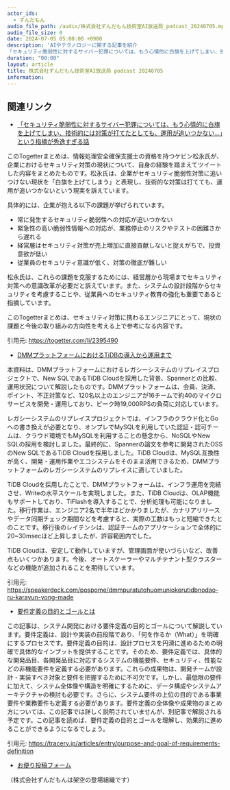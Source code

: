 ```yaml
---
actor_ids:
  - ずんだもん
audio_file_path: /audio/株式会社ずんだもん技術室AI放送局_podcast_20240705.mp3
audio_file_size: 0
date: 2024-07-05 05:00:00 +0900
description: 'AIやテクノロジーに関する記事を紹介  
「セキュリティ脆弱性に対するサイバー犯罪については、もう心情的に白旗を上げてしまい、技術的には対策が打てたとしても、運用が追いつかない…」という指摘が秀逸すぎる話、DMMプラットフォームにおけるTiDBの導入から運用まで、要件定義の目的とゴールとは'
duration: "00:00"
layout: article
title: 株式会社ずんだもん技術室AI放送局 podcast 20240705
information: 
---
```


## 関連リンク


- [「セキュリティ脆弱性に対するサイバー犯罪については、もう心情的に白旗を上げてしまい、技術的には対策が打てたとしても、運用が追いつかない…」という指摘が秀逸すぎる話](https://togetter.com/li/2395490)  


このTogetterまとめは、情報処理安全確保支援士の資格を持つケビン松永氏が、企業におけるセキュリティ対策の現状について、自身の経験を踏まえてツイートした内容をまとめたものです。松永氏は、企業がセキュリティ脆弱性対策に追いつけない現状を「白旗を上げてしまう」と表現し、技術的な対策は打てても、運用が追いつかないという現実を訴えています。

具体的には、企業が抱える以下の課題が挙げられています。

* 常に発生するセキュリティ脆弱性への対応が追いつかない
* 緊急性の高い脆弱性情報への対応が、業務停止のリスクやテストの困難さから遅れる
* 経営層はセキュリティ対策が売上増加に直接貢献しないと捉えがちで、投資意欲が低い
* 従業員のセキュリティ意識が低く、対策の徹底が難しい

松永氏は、これらの課題を克服するためには、経営層から現場までセキュリティ対策への意識改革が必要だと訴えています。また、システムの設計段階からセキュリティを考慮することや、従業員へのセキュリティ教育の強化も重要であると指摘しています。

このTogetterまとめは、セキュリティ対策に携わるエンジニアにとって、現状の課題と今後の取り組みの方向性を考える上で参考になる内容です。 


引用元: https://togetter.com/li/2395490


- [DMMプラットフォームにおけるTiDBの導入から運用まで](https://speakerdeck.com/pospome/dmmpuratutohuomuniokerutidbnodao-ru-karayun-yong-made)  


本資料は、DMMプラットフォームにおけるレガシーシステムのリプレイスプロジェクトで、New SQLであるTiDB Cloudを採用した背景、Spannerとの比較、運用状況について解説したものです。DMMプラットフォームは、会員、決済、ポイント、不正対策など、120名以上のエンジニアが16チームで約40のマイクロサービスを開発・運用しており、ピーク時19,000RPSの負荷に対応しています。

レガシーシステムのリプレイスプロジェクトでは、インフラのクラウド化とGoへの書き換えが必要となり、オンプレでMySQLを利用していた認証・認可チームは、クラウド環境でもMySQLを利用することの懸念から、NoSQLやNew SQLの採用を検討しました。最終的に、Spannerの論文を参考に開発されたOSSのNew SQLであるTiDB Cloudを採用しました。TiDB Cloudは、MySQL互換性が高く、開発・運用作業やエコシステムをそのまま活用できるため、DMMプラットフォームのレガシーシステムのリプレイスに適していました。

TiDB Cloudを採用したことで、DMMプラットフォームは、インフラ運用を完結させ、Writeの水平スケールを実現しました。また、TiDB Cloudは、OLAP機能もサポートしており、TiFlashを導入することで、分析処理も可能になりました。移行作業は、エンジニア2名で半年ほどかかりましたが、カナリアリリースやデータ同期チェック期間などを考慮すると、実際の工数はもっと短縮できたとのことです。移行後のレイテンシは、認証チームのアプリケーションで全体的に20~30msecほど上昇しましたが、許容範囲内でした。

TiDB Cloudは、安定して動作していますが、管理画面が使いづらいなど、改善点もいくつかあります。今後、オートスケーラーやマルチテナント型クラスターなどの機能が追加されることを期待しています。


引用元: https://speakerdeck.com/pospome/dmmpuratutohuomuniokerutidbnodao-ru-karayun-yong-made


- [要件定義の目的とゴールとは](https://tracery.jp/articles/entry/purpose-and-goal-of-requirements-definition)  


この記事は、システム開発における要件定義の目的とゴールについて解説しています。要件定義は、設計や実装の前段階であり、「何を作るか（What）」を明確にするプロセスです。要件定義の目的は、設計プロセスを円滑に進めるための明確で具体的なインプットを提供することです。そのため、要件定義では、具体的な開発品目、各開発品目に対応するシステムの機能要件、セキュリティ、性能などの非機能要件を定義する必要があります。これらの成果物は、開発チームが設計・実装すべき対象と要件を把握するために不可欠です。しかし、最低限の要件に加えて、システム全体像や構造を明確にするために、データ構成やシステムアーキテクチャの検討も必要です。さらに、システム要件の上位の目的である事業要件や業務要件も定義する必要があります。要件定義の全体像や成果物のまとめ方については、この記事では詳しく説明されていませんが、別記事で解説される予定です。この記事を読めば、要件定義の目的とゴールを理解し、効果的に進めることができるようになるでしょう。 


引用元: https://tracery.jp/articles/entry/purpose-and-goal-of-requirements-definition



- [お便り投稿フォーム](https://forms.gle/ffg4JTfqdiqK62qf9)

（株式会社ずんだもんは架空の登場組織です）
